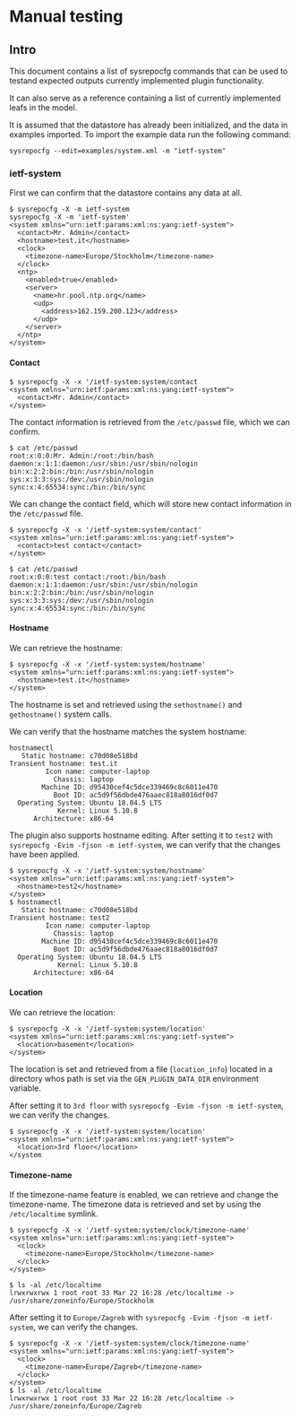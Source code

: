 # Manual testing

## Intro
This document contains a list of sysrepocfg commands that can be used to testand expected outputs
currently implemented plugin functionality.

It can also serve as a reference containing a list of currently implemented leafs in the model.

It is assumed that the datastore has already been initialized, and the data in examples imported.
To import the example data run the following command:
```
sysrepocfg --edit=examples/system.xml -m "ietf-system"
```

### ietf-system

First we can confirm that the datastore contains any data at all.

```
$ sysrepocfg -X -m ietf-system
sysrepocfg -X -m 'ietf-system'
<system xmlns="urn:ietf:params:xml:ns:yang:ietf-system">
  <contact>Mr. Admin</contact>
  <hostname>test.it</hostname>
  <clock>
    <timezone-name>Europe/Stockholm</timezone-name>
  </clock>
  <ntp>
    <enabled>true</enabled>
    <server>
      <name>hr.pool.ntp.org</name>
      <udp>
        <address>162.159.200.123</address>
      </udp>
    </server>
  </ntp>
</system>
```

#### Contact
``` 
$ sysrepocfg -X -x '/ietf-system:system/contact
<system xmlns="urn:ietf:params:xml:ns:yang:ietf-system">
  <contact>Mr. Admin</contact>
</system>
```

The contact information is retrieved from the `/etc/passwd` file, which we can confirm.
```
$ cat /etc/passwd
root:x:0:0:Mr. Admin:/root:/bin/bash
daemon:x:1:1:daemon:/usr/sbin:/usr/sbin/nologin
bin:x:2:2:bin:/bin:/usr/sbin/nologin
sys:x:3:3:sys:/dev:/usr/sbin/nologin
sync:x:4:65534:sync:/bin:/bin/sync
```

We can change the contact field, which will store new contact information in the `/etc/passwd` file.

```
$ sysrepocfg -X -x '/ietf-system:system/contact'
<system xmlns="urn:ietf:params:xml:ns:yang:ietf-system">
  <contact>test contact</contact>
</system>

$ cat /etc/passwd
root:x:0:0:test contact:/root:/bin/bash
daemon:x:1:1:daemon:/usr/sbin:/usr/sbin/nologin
bin:x:2:2:bin:/bin:/usr/sbin/nologin
sys:x:3:3:sys:/dev:/usr/sbin/nologin
sync:x:4:65534:sync:/bin:/bin/sync
```

#### Hostname
We can retrieve the hostname:

```
$ sysrepocfg -X -x '/ietf-system:system/hostname'
<system xmlns="urn:ietf:params:xml:ns:yang:ietf-system">
  <hostname>test.it</hostname>
</system>
```

The hostname is set and retrieved using the `sethostname()` and `gethostname()` system calls.

We can verify that the hostname matches the system hostname:
```
hostnamectl
   Static hostname: c70d08e518bd
Transient hostname: test.it
         Icon name: computer-laptop
           Chassis: laptop
        Machine ID: d95430cef4c5dce339469c8c6011e470
           Boot ID: ac5d9f56dbde476aaec818a8016df0d7
  Operating System: Ubuntu 18.04.5 LTS
            Kernel: Linux 5.10.8
      Architecture: x86-64
```

The plugin also supports hostname editing. After setting it to `test2` with `sysrepocfg -Evim -fjson -m ietf-system`,
we can verify that the changes have been applied.

```
$ sysrepocfg -X -x '/ietf-system:system/hostname'
<system xmlns="urn:ietf:params:xml:ns:yang:ietf-system">
  <hostname>test2</hostname>
</system>
$ hostnamectl
   Static hostname: c70d08e518bd
Transient hostname: test2
         Icon name: computer-laptop
           Chassis: laptop
        Machine ID: d95430cef4c5dce339469c8c6011e470
           Boot ID: ac5d9f56dbde476aaec818a8016df0d7
  Operating System: Ubuntu 18.04.5 LTS
            Kernel: Linux 5.10.8
      Architecture: x86-64
```

#### Location
We can retrieve the location:

```
$ sysrepocfg -X -x '/ietf-system:system/location'
<system xmlns="urn:ietf:params:xml:ns:yang:ietf-system">
  <location>basement</location>
</system>
```

The location is set and retrieved from a file (`location_info`) located in a directory whos path is set via the `GEN_PLUGIN_DATA_DIR` environment variable.

After setting it to `3rd floor` with `sysrepocfg -Evim -fjson -m ietf-system`, we can verify the changes.
```
$ sysrepocfg -X -x '/ietf-system:system/location'
<system xmlns="urn:ietf:params:xml:ns:yang:ietf-system">
  <location>3rd floor</location>
</system
```

#### Timezone-name
If the timezone-name feature is enabled, we can retrieve and change the timezone-name.
The timezone data is retrieved and set by using the `/etc/localtime` symlink.

```
$ sysrepocfg -X -x '/ietf-system:system/clock/timezone-name'
<system xmlns="urn:ietf:params:xml:ns:yang:ietf-system">
  <clock>
    <timezone-name>Europe/Stockholm</timezone-name>
  </clock>
</system>

$ ls -al /etc/localtime
lrwxrwxrwx 1 root root 33 Mar 22 16:28 /etc/localtime -> /usr/share/zoneinfo/Europe/Stockholm
```

After setting it to `Europe/Zagreb` with `sysrepocfg -Evim -fjson -m ietf-system`, we can verify the changes.

```
$ sysrepocfg -X -x '/ietf-system:system/clock/timezone-name'
<system xmlns="urn:ietf:params:xml:ns:yang:ietf-system">
  <clock>
    <timezone-name>Europe/Zagreb</timezone-name>
  </clock>
</system>
$ ls -al /etc/localtime
lrwxrwxrwx 1 root root 33 Mar 22 16:28 /etc/localtime -> /usr/share/zoneinfo/Europe/Zagreb
```

